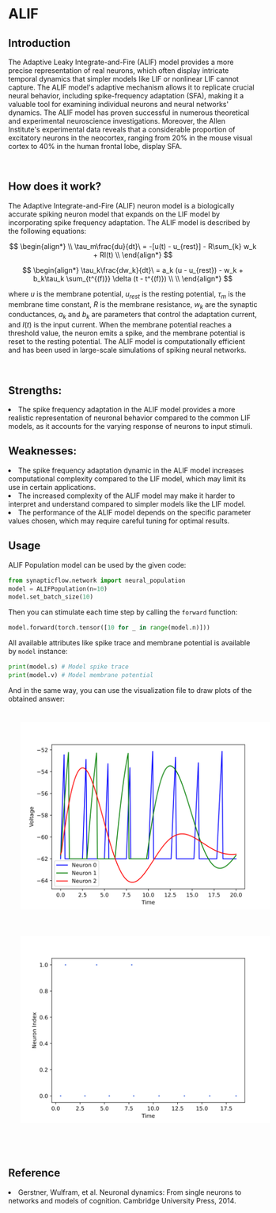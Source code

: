 <script src='https://cdnjs.cloudflare.com/ajax/libs/mathjax/2.7.4/MathJax.js?config=default'></script>

# ALIF

## Introduction
The Adaptive Leaky Integrate-and-Fire (ALIF) model provides a more precise representation of real neurons, which often display intricate temporal dynamics that simpler models like LIF or nonlinear LIF cannot capture. The ALIF model's adaptive mechanism allows it to replicate crucial neural behavior, including spike-frequency adaptation (SFA), making it a valuable tool for examining individual neurons and neural networks' dynamics. The ALIF model has proven successful in numerous theoretical and experimental neuroscience investigations. Moreover, the Allen Institute's experimental data reveals that a considerable proportion of excitatory neurons in the neocortex, ranging from 20% in the mouse visual cortex to 40% in the human frontal lobe, display SFA.


<br>

## How does it work?
The Adaptive Integrate-and-Fire (ALIF) neuron model is a biologically accurate spiking neuron model that expands on the LIF model by incorporating spike frequency adaptation. The ALIF model is described by the following equations:

$$
\begin{align*}
\\
\tau_m\frac{du}{dt}\ =  -[u(t) - u_{rest}] - R\sum_{k} w_k + RI(t) \\
\end{align*}
$$

$$
\begin{align*}
\tau_k\frac{dw_k}{dt}\ = a_k (u - u_{rest}) - w_k + b_k\tau_k \sum_{t^{(f)}} \delta (t - t^{(f)}) \\
\\
\end{align*}
$$

where $u$ is the membrane potential, $u_{rest}$ is the resting potential, $\tau_m$ is the membrane time constant, $R$ is the membrane resistance, $w_k$ are the synaptic conductances, $a_k$ and $b_k$ are parameters that control the adaptation current, and $I(t)$ is the input current. When the membrane potential reaches a threshold value, the neuron emits a spike, and the membrane potential is reset to the resting potential. The ALIF model is computationally efficient and has been used in large-scale simulations of spiking neural networks.

<br>

## Strengths:
<li>The spike frequency adaptation in the ALIF model provides a more realistic representation of neuronal behavior compared to the common LIF models, as it accounts for the varying response of neurons to input stimuli.

<br>

## Weaknesses:
<li>The spike frequency adaptation dynamic in the ALIF model increases computational complexity compared to the LIF model, which may limit its use in certain applications.

<li>The increased complexity of the ALIF model may make it harder to interpret and understand compared to simpler models like the LIF model.

<li>The performance of the ALIF model depends on the specific parameter values chosen, which may require careful tuning for optimal results.

<br>

## Usage

 ALIF Population model can be used by the given code:
 ```python
 from synapticflow.network import neural_population
 model = ALIFPopulation(n=10)
 model.set_batch_size(10)
 ```

 Then you can stimulate each time step by calling the `forward` function:
 ```python
 model.forward(torch.tensor([10 for _ in range(model.n)]))
 ```

 All available attributes like spike trace and membrane potential is available by `model` instance:
 ```python
 print(model.s) # Model spike trace
 print(model.v) # Model membrane potential
 ```

 And in the same way, you can use the visualization file to draw plots of the obtained answer:

<p align="center">
  <img src="_static/ALIF-v.svg" alt="Voltage Plot" style="width: 600px; padding: 25px;"/>
  <img src="_static/ALIF-s.svg" alt="Raster Plot" style="width: 600px; padding: 25px;"/>
</p>

<br>

## Reference
<li> Gerstner, Wulfram, et al. Neuronal dynamics: From single neurons to networks and models of cognition. Cambridge University Press, 2014.
